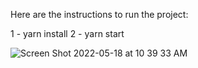 Here are the instructions to run the project:

1 - yarn install
2 - yarn start

![Screen Shot 2022-05-18 at 10 39 33 AM](https://user-images.githubusercontent.com/47576846/169072114-4d7e6c9b-74b2-45e2-8fb6-56950f60e488.png)
